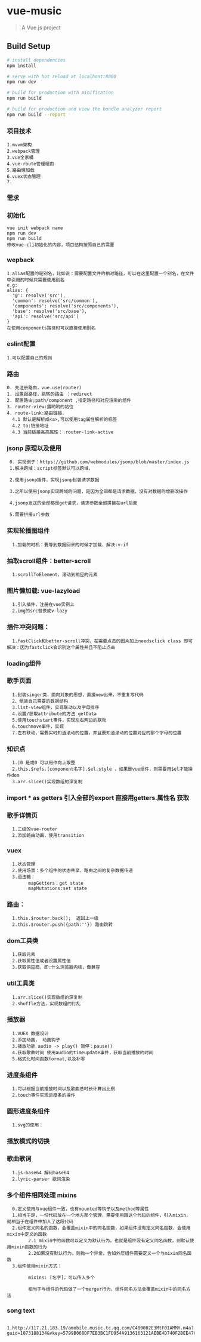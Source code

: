 # vue-music

> A Vue.js project

## Build Setup

``` bash
# install dependencies
npm install

# serve with hot reload at localhost:8080
npm run dev

# build for production with minification
npm run build

# build for production and view the bundle analyzer report
npm run build --report
```



### 项目技术
    1.mvvm架构
    2.webpack管理
    3.vue全家桶
    4.vue-route管理理由
    5.路由懒加载
    6.vuex状态管理
    7.

### 需求

### 初始化
    vue init webpack name
    npm run dev
    npm run build
    修改vue-cli初始化的内容，项目结构按照自己的需要

### wepback
    1.alias配置的是别名，比如说：需要配置文件的相对路径，可以在这里配置一个别名，在文件中引用的时候只需要使用别名
    e.g:  
    alias: {
      '@': resolve('src'),
      'common': resolve('src/common'),
      'components': resolve('src/components'),
      'base': resolve('src/base'),
      'api': resolve('src/api')
    }
    在使用components路径时可以直接使用别名

### eslint配置
    1.可以配置自己的规则

### 路由
    0. 先注册路由，vue.use(router)
    1. 设置跟路径，跳转的路由 ：redirect
    2. 配置路由;path/component ,指定路径和对应渲染的组件
    3. router-view:露哟哟的站位
    4. route-link:路由链接，
      4.1 默认是解析成<a>,可以使用tag属性解析的标签
      4.2 to:链接地址
      4.3 当前链接高亮属性：.router-link-active

### jsonp 原理以及使用       
     0. 实现例子：https://github.com/webmodules/jsonp/blob/master/index.js                                        
     1.解决跨域：script标签默认可以跨域，

     2.使用jsonp插件，实现jsonp封装请求数据

     3.之所以使用jsonp实现跨域的问题，是因为全部都是请求数据，没有对数据的增删改操作

     4.jsonp发送的全部都是get请求，请求参数全部拼接在url后面

     5.需要拼接url参数

### 实现轮播图组件
      1.加载的时机：要等到数据回来的时候才加载，解决:v-if

### 抽取scroll组件：better-scroll
      1.scrollToElement，滚动到相应的元素

### 图片懒加载: vue-lazyload
      1.引入插件，注册在vue实例上
      2.img的src替换成v-lazy

### 插件冲突问题：
      1.fastClick和better-scroll冲突，在需要点击的图片加上needsclick class 即可解决：因为fastclick会识别这个属性并且不阻止点击

### loading组件


### 歌手页面
      1.封装singer类，面向对象的思想，直接new出来，不重复写代码
      2、组装自己需要的数据结构
      3.list-view组件，实现联动以及字母排序
      4.设置/获取attribute的方法 getData
      5.使用touchstart事件，实现左右两边的联动
      6.touchmove事件，实现
      7.左右联动，需要实时知道滚动的位置，并且要知道滚动的位置对应的那个字母的位置

###  知识点
      1.|0 是或0 可以用作向上取整
      2.this.$refs.[component名字].$el.style ，如果是vue组件，则需要用$el才能操作dom
      3.arr.slice()实现数组的深复制

### import * as getters 引入全部的export 直接用getters.属性名 获取

### 歌手详情页
      1.二级的vue-router
      2.添加路由动画，使用transition

### vuex
      1.状态管理
      2.使用场景：多个组件的状态共享、路由之间的复杂数据传递
      3.语法糖：
            mapGetters：get state
            mapMutations:set state
### 路由：
      1.this.$router.back();  返回上一级
      2.this.$router.push({path:''}) 路由跳转


### dom工具类
      1.获取元素
      2.获取属性值或者设置属性值
      3.获取供应商，即:什么浏览器内核，做兼容

### util工具类
      1.arr.slice()实现数组的深复制
      2.shuffle方法，实现数组的打乱

### 播放器
      1.VUEX 数据设计
      2.添加动画， 动画钩子
      3.播放功能 audio -> play() 暂停：pause()
      4.获取歌曲时间 使用audio的timeupdate事件，获取当前播放的时间
      5.格式化时间函数format,以及补零

### 进度条组件
      1.可以根据当前播放时间以及歌曲总时长计算出比例
      2.touch事件实现进度条的操作

### 圆形进度条组件
      1.svg的使用：

### 播放模式的切换
      
### 歌曲歌词 
      1.js-base64 解码base64
      2.lyric-parser 歌词渲染

### 多个组件相同处理 mixins
      0.定义使用与vue组件一致，也有mounted等钩子以及method等属性
      1.相当于是，一份代码放在一个地方那个管理，需要使用跟这个代码的组件，引入mixin，就相当于在组件中加入了这段代码
      2.组件定义同名的函数，会覆盖mixin中的同名函数，如果组件没有定义同名函数，会使用mixin中定义的函数
            2.1 mixin中的函数可以定义为默认行为，也就是组件没有定义同名函数，则默认使用mixin函数的行为
            2.2如果没有默认行为，则抛一个异常，告知外层组件需要定义一个与mixin同名函数
      3.组件使用mixin方式：

            mixins: [名字]，可以传入多个

            相当于与组件的代码做了一个merger行为，组件同名方法会覆盖mixin中的同名方法
            












###  song text
      1.http://117.21.183.19/amobile.music.tc.qq.com/C400002E3MtF0IAMMY.m4a?guid=1073188134&vkey=5799B068DF7EB3BC1FD954A9136163121AEBE4D740F2BEE47C91A32998C0F70ADB7C710EAF737BFA6354A3293ACB9EE5714549C24B41958A&uin=0&fromtag=66
      

    
